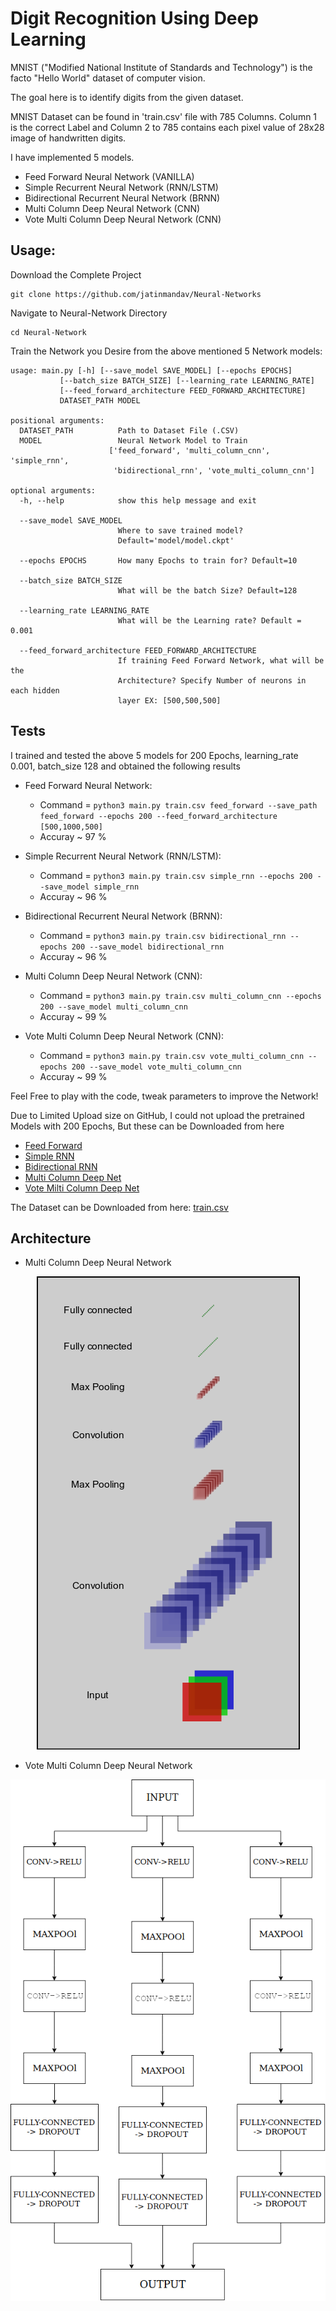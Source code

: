 # Digit Recognition Using Deep Learning

MNIST ("Modified National Institute of Standards and Technology") is the facto "Hello World" dataset of computer vision.

The goal here is to identify digits from the given dataset.

MNIST Dataset can be found in 'train.csv' file with 785 Columns. Column 1 is the correct Label and Column 2 to 785 contains each pixel value of 28x28 image of handwritten digits.

I have implemented 5 models.
  - Feed Forward Neural Network (VANILLA)
  - Simple Recurrent Neural Network (RNN/LSTM)
  - Bidirectional Recurrent Neural Network (BRNN)
  - Multi Column Deep Neural Network (CNN)
  - Vote Multi Column Deep Neural Network (CNN)

## Usage:
Download the Complete Project

	git clone https://github.com/jatinmandav/Neural-Networks

Navigate to Neural-Network Directory

	cd Neural-Network


Train the Network you Desire from the above mentioned 5 Network models:

	usage: main.py [-h] [--save_model SAVE_MODEL] [--epochs EPOCHS]
               [--batch_size BATCH_SIZE] [--learning_rate LEARNING_RATE]
               [--feed_forward_architecture FEED_FORWARD_ARCHITECTURE]
               DATASET_PATH MODEL

	positional arguments:
	  DATASET_PATH          Path to Dataset File (.CSV)
	  MODEL                 Neural Network Model to Train
                          ['feed_forward', 'multi_column_cnn', 'simple_rnn',
                           'bidirectional_rnn', 'vote_multi_column_cnn']

	optional arguments:
	  -h, --help            show this help message and exit

	  --save_model SAVE_MODEL
                	        Where to save trained model?
                        	Default='model/model.ckpt'

	  --epochs EPOCHS       How many Epochs to train for? Default=10

	  --batch_size BATCH_SIZE
	                        What will be the batch Size? Default=128

	  --learning_rate LEARNING_RATE
	                        What will be the Learning rate? Default = 0.001

	  --feed_forward_architecture FEED_FORWARD_ARCHITECTURE
        	                If training Feed Forward Network, what will be the
	                        Architecture? Specify Number of neurons in each hidden
	                        layer EX: [500,500,500]
	

## Tests

I trained and tested the above 5 models for 200 Epochs, learning_rate 0.001, batch_size 128 and obtained the following results

  - Feed Forward Neural Network:
    - Command = `python3 main.py train.csv feed_forward --save_path feed_forward --epochs 200 --feed_forward_architecture [500,1000,500]`
    - Accuray ~ 97 %

  - Simple Recurrent Neural Network (RNN/LSTM):
    - Command = `python3 main.py train.csv simple_rnn --epochs 200 --save_model simple_rnn`
    - Accuray ~ 96 %

  - Bidirectional Recurrent Neural Network (BRNN):
    - Command = `python3 main.py train.csv bidirectional_rnn --epochs 200 --save_model bidirectional_rnn`
    - Accuray ~ 96 %

  - Multi Column Deep Neural Network (CNN):
    - Command = `python3 main.py train.csv multi_column_cnn --epochs 200 --save_model multi_column_cnn`
    - Accuray ~ 99 %

  - Vote Multi Column Deep Neural Network (CNN):
    - Command = `python3 main.py train.csv vote_multi_column_cnn --epochs 200 --save_model vote_multi_column_cnn`
    - Accuray ~ 99 %

Feel Free to play with the code, tweak parameters to improve the Network!

Due to Limited Upload size on GitHub, I could not upload the pretrained Models with 200 Epochs, But these can be Downloaded from here

  - [Feed Forward](https://drive.google.com/open?id=1QOAPkX7aHVODiVgG1GZCks--gaWL-w6w)
  - [Simple RNN](https://drive.google.com/open?id=1rSpRm-Rkj3Lq2kHfKOxDfR-L8bqNDjc-)
  - [Bidirectional RNN](https://drive.google.com/open?id=1yvoDE6rlQcRBvNOoYp87qoqZ4xdyjrx8)
  - [Multi Column Deep Net](https://drive.google.com/open?id=1-6XffcMTxZGH5I2FALd3HT6bK_jjDTro)
  - [Vote Milti Column Deep Net](https://drive.google.com/open?id=16zpc0p5-_rxfeeeAe6PB_9_2ZMwIqXXF)
  
The Dataset can be Downloaded from here: [train.csv](https://drive.google.com/open?id=1haUI_OkdKaMd-9iVnG7vz_fuBJDX9fKx)

## Architecture

  - Multi Column Deep Neural Network

  <p align="center"> <img src="multi_column_architecture.png"/> </p>

  - Vote Multi Column Deep Neural Network

  <p align="center"> <img src="vote_multi_column_architecture.png"/> </p>
